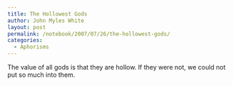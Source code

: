 ```yaml
---
title: The Hollowest Gods
author: John Myles White
layout: post
permalink: /notebook/2007/07/26/the-hollowest-gods/
categories:
  - Aphorisms
---
```


The value of all gods is that they are hollow. If they were not, we could not put so much into them.
